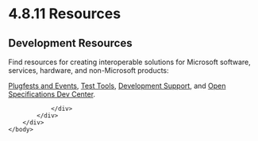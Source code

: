 <html dir="LTR" xmlns:mshelp="http://msdn.microsoft.com/mshelp" xmlns:ddue="http://ddue.schemas.microsoft.com/authoring/2003/5" xmlns:xlink="http://www.w3.org/1999/xlink" xmlns:tool="http://www.microsoft.com/tooltip">
    <head>
        <meta http-equiv="Content-Type" content="text/html; CHARSET=utf-8"></meta>
        <meta name="save" content="history"></meta>
        <title>4.8.11 Resources</title>
        <xml>
            <mshelp:toctitle title="4.8.11 Resources"></mshelp:toctitle>
            <mshelp:rltitle title="[MS-CANARYBLOCK]: Resources"></mshelp:rltitle>
            <mshelp:keyword index="A" term="43c6b369-a3d0-4482-9c5d-c01b2b2164e6"></mshelp:keyword>
            <mshelp:attr name="DCSext.ContentType" value="open specification"></mshelp:attr>
            <mshelp:attr name="AssetID" value="43c6b369-a3d0-4482-9c5d-c01b2b2164e6"></mshelp:attr>
            <mshelp:attr name="TopicType" value="kbRef"></mshelp:attr>
            <mshelp:attr name="DCSext.Title" value="[MS-CANARYBLOCK]: Resources" />
        </xml>
    </head>
    <body>
        <div id="header">
            <h1 class="heading">4.8.11 Resources</h1>
        </div>
        <div id="mainSection">
            <div id="mainBody">
                <div id="allHistory" class="saveHistory"></div>
                <div id="sectionSection0" class="section" name="collapseableSection">
                    

<h2>Development Resources</h2>

<p>Find
resources for creating interoperable solutions for Microsoft software,
services, hardware, and non-Microsoft products: </p>

<p><a href="https://msdn.microsoft.com/en-us/openspecifications/dn750988">Plugfests
and Events</a>, <a href="https://msdn.microsoft.com/en-us/openspecifications/dn750986">Test Tools</a>,
<a href="https://msdn.microsoft.com/en-us/openspecifications/cc816063">Development
Support</a>, and <a href="https://msdn.microsoft.com/en-us/openspecifications">Open Specifications
Dev Center</a>.</p>


                </div>
            </div>
        </div>
    </body>
</html>